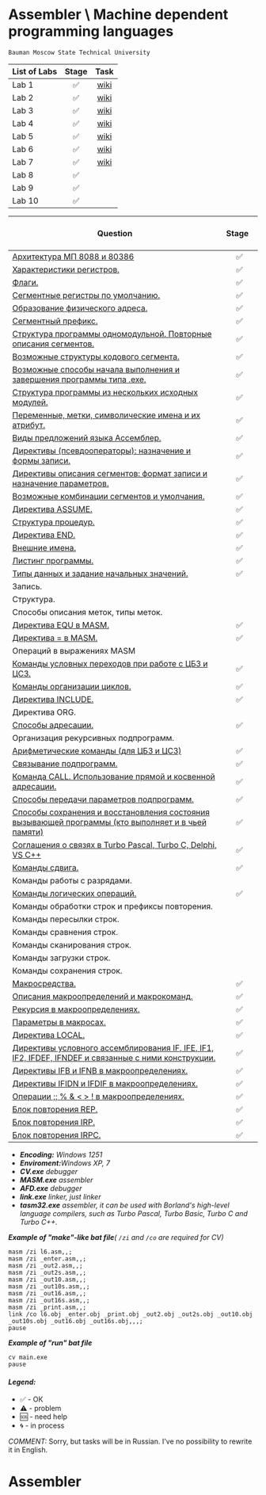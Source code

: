 # Assembler \ Machine dependent programming languages
  
    Bauman Moscow State Technical University

| List of Labs  |     Stage     |      Task     |
| ------------- |:-------------:|:-------------:|
| Lab 1| ✅ |<a href="https://github.com/Panda-Lewandowski/Machine-dependent-programming-languages/wiki/Lab-1">wiki</a>|
| Lab 2| ✅ |<a href="https://github.com/Panda-Lewandowski/Machine-dependent-programming-languages/wiki/Lab-2">wiki</a>|
| Lab 3| ✅ |<a href="https://github.com/Panda-Lewandowski/Machine-dependent-programming-languages/wiki/Lab-3">wiki</a>|
| Lab 4| ✅ |<a href="https://github.com/Panda-Lewandowski/Machine-dependent-programming-languages/wiki/Lab-4">wiki</a>|
| Lab 5| ✅ |<a href="https://github.com/Panda-Lewandowski/Machine-dependent-programming-languages/wiki/Lab-4">wiki</a>|
| Lab 6| ✅ |<a href="https://github.com/Panda-Lewandowski/Machine-dependent-programming-languages/wiki/Lab-6">wiki</a>|
| Lab 7| ✅ |<a href="https://github.com/Panda-Lewandowski/Machine-dependent-programming-languages/wiki/Lab-7">wiki</a>|
| Lab 8| ✅ |
| Lab 9| ✅ |
| Lab 10| ✅ |


| Question  |      Stage     |
| ------------- |:-------------:|
|<a href="../../wiki/Арифметические-команды-(для-ЦБЗ-и-ЦСЗ)">Архитектура МП 8088 и 80386</a>|✅|
|<a href="../../wiki/Характеристики-регистров.">Характеристики регистров.</a>|✅|
|<a href="../../wiki/Флаги-(регистр-(E)FLAGS)">Флаги.</a>|✅|
|<a href="../..wiki/Сегментные-регистры-по-умолчанию.-Образование-физического-адреса.">Сегментные регистры по умолчанию.</a>|✅|
|<a href="../../wiki/Сегментные-регистры-по-умолчанию.-Образование-физического-адреса.">Образование физического адреса.</a>|✅|
|<a href="../../wiki/Сегментный-префикс.">Сегментный префикс.</a>|✅|
|<a href="../../wiki/Структура-программы-одномодульной.-Повторные-описания-сегментов.">Структура программы одномодульной. Повторные описания сегментов.</a>|✅|
|<a href="../../wiki/Возможные-структуры-кодового-сегмента.">Возможные структуры кодового сегмента.</a>|✅|
|<a href="../../wiki/Возможные-способы-начала-выполнения-и-завершения-программы-типа-.exe">Возможные способы начала выполнения и завершения программы типа .exe.</a>|✅|
|<a href="../../wiki/Структура-программы-из-нескольких-исходных-модулей.">Структура программы из нескольких исходных модулей.</a>|✅|
|<a href="../../wiki/Переменные,-метки,-символические-имена-и-их-атрибут.">Переменные, метки, символические имена и их атрибут.</a>|✅|
|<a href="../../wiki/Виды-предложений-языка-Ассемблер.">Виды предложений языка Ассемблер.</a>|✅|
|<a href="../../wiki/Директивы,-псевдооператоры-:-назначение-и-формы-записи.">Директивы (псевдооператоры): назначение и формы записи.</a>|✅|
|<a href="../../wiki/Директивы-описания-сегментов:-формат-записи-и-назначение-параметров.">Директивы описания сегментов: формат записи и назначение параметров.</a>|✅|
|<a href="../../wiki/Возможные-комбинации-сегментов-и-умолчания.">Возможные комбинации сегментов и умолчания.</a>|✅|
|<a href="../../wiki/Директива-ASSUME.">Директива ASSUME.</a>|✅|
|<a href="../../wiki/Структура-процедур.">Структура процедур.</a>|✅|
|<a href="../../wiki/Директива-END">Директива END.</a>|✅|
|<a href="../../wiki/Внешние-имена.">Внешние имена.</a>|✅|
|<a href="../../wiki/Листинг-программы.">Листинг программы.</a>|✅|
|<a href="../../wiki/Типы-данных-и-задание-начальных-значений.">Типы данных и задание начальных значений.</a>|✅|
|Запись.||
|Структура.||
|Способы описания меток, типы меток.||
|<a href="../../wiki/Директивы,-псевдооператоры-:-назначение-и-формы-записи.">Директива EQU в MASM.</a>|✅|
|<a href="../../wiki/Директивы,-псевдооператоры-:-назначение-и-формы-записи.">Директива = в MASM.</a>|✅|
|Операций в выражениях MASM||
|<a href="../../wiki/Команды-условных-переходов-при-работе-с-ЦБЗ-и-ЦСЗ.">Команды условных переходов при работе с ЦБЗ и ЦСЗ.</a>|✅|
|<a href="../../wiki/Команды-организации-циклов">Команды организации циклов.</a>|✅|
|<a href="../../wiki/Директива-INCLUDE.">Директива INCLUDE.</a>|✅|
|Директива ORG.||
|<a href="../../wiki/Способы-адресации">Способы адресации.</a>|✅|
|Организация рекурсивных подпрограмм.||
|<a href="../../wiki/Арифметические-команды-(для-ЦБЗ-и-ЦСЗ)">Арифметические команды (для ЦБЗ и ЦСЗ)</a>|✅|
|<a href="../../wiki/Связывание-подпрограмм.">Связывание подпрограмм.</a>|✅|
|<a href="../../wiki/Команда-CALL.-Использование-прямой-и-косвенной-адресации.">Команда CALL. Использование прямой и косвенной адресации.</a>|✅|
|<a href="../../wiki/Способы-передачи-параметров-подпрограмм.">Способы передачи параметров подпрограмм.</a>|✅|
|<a href="../../wiki/Способы-сохранения-и-восстановления-состояния-вызывающей-программы-(кто-выполняет-и-в-чьей-памяти)">Способы сохранения и восстановления состояния вызывающей программы (кто выполняет и в чьей памяти)</a>|✅|
|<a href="../../wiki/Соглашения-о-связях-в-Turbo-Рascal,-Turbo-C,-Delphi,-VS-C--">Соглашения о связях в Turbo Рascal, Turbo C, Delphi, VS C++</a>|✅|
|<a href="../../wiki/Команды-сдвига.-Команды-логических-операций.">Команды сдвига.</a>|✅|
|Команды работы с разрядами.||
|<a href="../../wiki/Команды-сдвига.-Команды-логических-операций.">Команды логических операций.</a>|✅|
|Команды обработки строк и префиксы повторения.||
|Команды пересылки строк.||
|Команды сравнения строк.||
|Команды сканирования строк.||
|Команды загрузки строк.||
|Команды сохранения строк.||
|<a href="../../wiki/Макросредства.">Макросредства.</a>|✅|
|<a href="../../wiki/Описания-макроопределений-и-макрокоманд.">Описания макроопределений и макрокоманд.</a>|✅|
|<a href="../../wiki/Рекурсия-в-макроопределениях.">Рекурсия в макроопределениях.</a>|✅|
|<a href="../../wiki/Параметры-в-макросах.">Параметры в макросах.</a>|✅|
|<a href="../../wiki/Директива-LOCAL.">Директива LOCAL.</a>|✅|
|<a href="../../wiki/Директивы-условного-ассемблирования-IF,-IFE,-IF1,-IF2,-IFDEF,-IFNDEF-и-связанные-с-ними-конструкции.">Директивы условного ассемблирования IF, IFE, IF1, IF2, IFDEF, IFNDEF и связанные с ними конструкции.</a>|✅|
|<a href="../../wiki/Директивы-IFB-и-IFNB-в-макроопределениях.">Директивы IFB и IFNB в макроопределениях.</a>|✅|
|<a href="../../wiki/Директивы-IFIDN-и-IFDIF-в-макроопределениях.">Директивы IFIDN и IFDIF в макроопределениях.</a>|✅|
|<a href="../../wiki/Операции-;;-%25-&-----!-в-макроопределениях.">Операции ;; % & < > ! в макроопределениях.</a>|✅|
|<a href="../../wiki/Блок-повторения-REРT">Блок повторения REР.</a>|✅|
|<a href="../../wiki/Блок-повторения-IRР.">Блок повторения IRР.</a>|✅|
|<a href="../../wiki/Блок-повторения-IRРC.">Блок повторения IRРC.</a>|✅|

<ul><li><i><b>Encoding:</b> Windows 1251 </i>
<li><i><b>Enviroment:</b>Windows XP, 7</i>
<li><i><b>CV.exe</b> debugger</i>
<li><i><b>MASM.exe</b> assembler</i>
<li><i><b>AFD.exe</b> debugger</i>
<li><i><b>link.exe</b> linker, just linker</i>
<li><i><b>tasm32.exe</b> assembler, it can be used with Borland's high-level language compilers, such as Turbo Pascal, Turbo Basic, Turbo C and Turbo C++.</i></ul>

<i><b>Example of "make"-like bat file</b>( `/zi` and `/co` are required for CV)</i>

    masm /zi l6.asm,,;
    masm /zi _enter.asm,,;
    masm /zi _out2.asm,,;
    masm /zi _out2s.asm,,;
    masm /zi _out10.asm,,;
    masm /zi _out10s.asm,,;
    masm /zi _out16.asm,,;
    masm /zi _out16s.asm,,;
    masm /zi _print.asm,,;
    link /co l6.obj _enter.obj _print.obj _out2.obj _out2s.obj _out10.obj _out10s.obj _out16.obj _out16s.obj,,,;
    pause
    
<i><b>Example of "run" bat file</b></i>

    cv main.exe
    pause
    
 #### <i>Legend:</i>
<ul>
<li>✅ - ОК
<li>⚠️ - problem
<li>🆘 - need help
<li>🌀 - in process
</ul>   

 <i>COMMENT: </i>Sorry, but tasks will be in Russian. I've no possibility to rewrite it in English.
# Assembler

